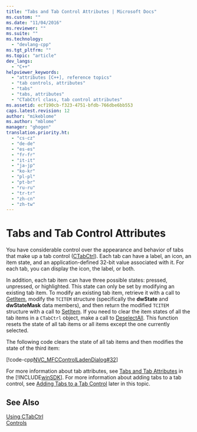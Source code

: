 ```yaml
---
title: "Tabs and Tab Control Attributes | Microsoft Docs"
ms.custom: ""
ms.date: "11/04/2016"
ms.reviewer: ""
ms.suite: ""
ms.technology: 
  - "devlang-cpp"
ms.tgt_pltfrm: ""
ms.topic: "article"
dev_langs: 
  - "C++"
helpviewer_keywords: 
  - "attributes [C++], reference topics"
  - "tab controls, attributes"
  - "tabs"
  - "tabs, attributes"
  - "CTabCtrl class, tab control attributes"
ms.assetid: ecf190cb-f323-4751-bfdb-766dbe6bb553
caps.latest.revision: 12
author: "mikeblome"
ms.author: "mblome"
manager: "ghogen"
translation.priority.ht: 
  - "cs-cz"
  - "de-de"
  - "es-es"
  - "fr-fr"
  - "it-it"
  - "ja-jp"
  - "ko-kr"
  - "pl-pl"
  - "pt-br"
  - "ru-ru"
  - "tr-tr"
  - "zh-cn"
  - "zh-tw"
---
```

# Tabs and Tab Control Attributes
You have considerable control over the appearance and behavior of tabs that make up a tab control ([CTabCtrl](../mfc/reference/ctabctrl-class.md)). Each tab can have a label, an icon, an item state, and an application-defined 32-bit value associated with it. For each tab, you can display the icon, the label, or both.  
  
 In addition, each tab item can have three possible states: pressed, unpressed, or highlighted. This state can only be set by modifying an existing tab item. To modify an existing tab item, retrieve it with a call to [GetItem](../mfc/reference/ctabctrl-class.md#ctabctrl__getitem), modify the `TCITEM` structure (specifically the **dwState** and **dwStateMask** data members), and then return the modified `TCITEM` structure with a call to [SetItem](../mfc/reference/ctabctrl-class.md#ctabctrl__setitem). If you need to clear the item states of all the tab items in a `CTabCtrl` object, make a call to [DeselectAll](../mfc/reference/ctabctrl-class.md#ctabctrl__deselectall). This function resets the state of all tab items or all items except the one currently selected.  
  
 The following code clears the state of all tab items and then modifies the state of the third item:  
  
 [!code-cpp[NVC_MFCControlLadenDialog#32](../mfc/codesnippet/cpp/tabs-and-tab-control-attributes_1.cpp)]  
  
 For more information about tab attributes, see [Tabs and Tab Attributes](http://msdn.microsoft.com/library/windows/desktop/bb760550) in the [!INCLUDE[winSDK](../atl/includes/winsdk_md.md)]. For more information about adding tabs to a tab control, see [Adding Tabs to a Tab Control](../mfc/adding-tabs-to-a-tab-control.md) later in this topic.  
  
## See Also  
 [Using CTabCtrl](../mfc/using-ctabctrl.md)   
 [Controls](../mfc/controls-mfc.md)

